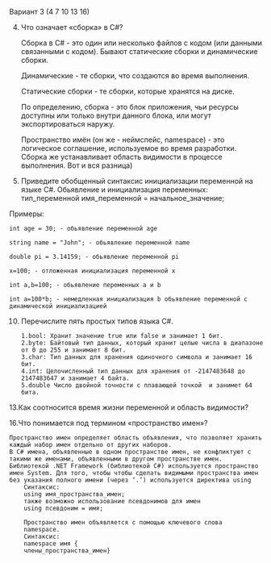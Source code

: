 Вариант 3 (4 7 10 13 16)

4. Что означает «сборка» в C#?
   
   Сборка в C# - это один или несколько файлов с кодом (или данными связанными с кодом). Бывают статические сборки и динамические сборки.
   
    Динамические - те сборки, что создаются во время выполнения.
   
    Статические сборки - те сборки, которые хранятся на диске.
   
    По определению, сборка - это блок приложения, чьи ресурсы доступны или только внутри данного блока, или могут экспортироваться наружу.

      Пространство имён (он же - неймспейс, namespace) - это логическое соглашение, используемое во время разработки. Сборка же устанавливает область видимости в процессе выполнения. Вот и вся разница)

7. Приведите обобщенный синтаксис инициализации переменной на
языке C#.
Обьявление и инициализация переменных:
тип_переменной имя_переменной = начальное_значение;

Примеры:

    int age = 30; - обьявление переменной age

    string name = "John"; - обьявление переменной name

    double pi = 3.14159; - обьявление переменной pi

    x=100; - отложенная инициализация переменной x

    int a,b=100; - обьявление переменных a и b

    int a=100*b; - немедленная инициализация b обьявление переменной с динамической инициализацией


10. Перечислите пять простых типов языка C#.
    
        1.bool: Хранит значение true или false и занимает 1 бит.
        2.byte: Байтовый тип данных, который хранит целые числа в диапазоне от 0 до 255 и занимает 8 бит.
        3.char: Тип данных для хранения одиночного символа и занимает 16 бит.
        4.int: Целочисленный тип данных для хранения от -2147483648 до 2147483647 и занимает 4 байта.
        5.double Число двойной точности с плавающей точкой  и занимет 64 бита.

13.Как соотносится время жизни переменной и область видимости?
  
16.Что понимается под термином «пространство имен»?

    Пространство имен определяет область объявления, что позволяет хранить каждый набор имен отдельно от других наборов. 
    В С# имена, объявленные в одном пространстве имен, не конфликтуют с такими же именами, объявленными в другом пространстве имен. 
    Библиотекой .NET Framework (библиотекой С#) используется пространство имен System. Для того, чтобы чтобы сделать видимыми пространства имен без указания полного имени (через ‘.’) используется директива using
        Синтаксис:
        using имя_пространства_имен;
        также возможно использование псевдонимов для имен
        using псевдоним = имя;

        Пространство имен объявляется с помощью ключевого слова
        namespace.
        Синтаксис:
        namespace имя {
        члены_пространства_имен}

